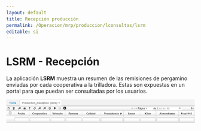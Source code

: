 ```yaml
---
layout: default
title: Recepción producción
permalink: /Operacion/mrp/produccion/lconsultas/lsrm
editable: si
---
```


# LSRM - Recepción

La aplicación **LSRM** muestra un resumen de las remisiones de pergamino enviadas por cada cooperativa a la trilladora. Estas son expuestas en un portal para que puedan ser consultadas por los usuarios.  

![](lsrm.png)



